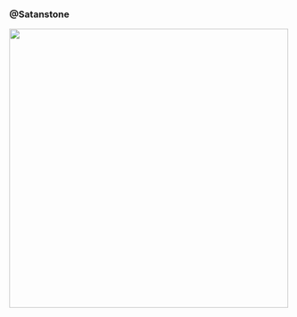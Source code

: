 ### @Satanstone 
<img src="https://lh3.googleusercontent.com/AWuN29U4yTpa_OuMIJcc67ivsv-Fhn2uDqkrH7fyN89x6G0bujwerKxyGXa7xxy9r6arxHEOwARd-mwq8M2FRBrPiw=w640-h400-e365-rj-sc0x00ffffff" height="500px" weight="500px" >



